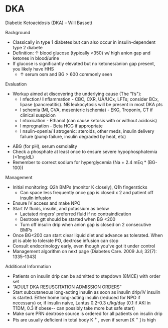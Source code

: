 # DKA
 
Diabetic Ketoacidosis (DKA) – Will Bassett

Background

-   Classically
    in type 1 diabetes but can also occur in insulin-dependent type 2
    diabete
-   Definition:
    ↑
    blood glucose (typically >350) w/ high anion gap and ketones in
    blood/urine
-   If glucose is significantly elevated but no ketones/anion gap
    present, you likely have HHS
    -   ↑
        serum osm and BG > 600 commonly seen

Evaluation

-   Workup aimed at discovering the underlying cause (The "I’s"):
    -   I
        nfection/ **I** nflammation - CBC, CXR, UA/UCx, LFTs; consider
        BCx, lipase (pancreatitis). NB leukocytosis will be present in
        most DKA pts
    -   I
        schemia (MI, CVA, mesenteric ischemia) - EKG, Troponin, CT if
        clinical suspicion
    -   I
        ntoxication - Ethanol (can cause ketosis with or without
        acidosis)
    -   I
        mpregnation - Beta HCG if appropriate
    -   I
        nsulin-openia/ **I** atrogenic: steroids, other meds, insulin
        delivery failure (pump failure, insulin degraded by heat, etc)

<!-- -->

-   ABG (for pH), serum osmolality
-   Check a phosphate at least once to ensure severe hypophosphatemia
    (\<1mg/dL)
-   Remember to correct sodium for hyperglycemia (Na + 2.4 mEq \*
    (BG-100))

Management

-   Initial monitoring: Q2h BMPs (monitor K closely), Q1h fingersticks
    -   Can space less frequently once gap is closed x 2 and patient off
        insulin infusion
-   Ensure IV access and make NPO
-   Start IV fluids, insulin, and potassium as below
    -   Lactated ringers’ preferred fluid if no contraindication
    -   Dextrose gtt should be started when BG \<200
    -   Turn off insulin drip when anion gap is closed on 2 consecutive
        BMPs
-   Once BG\<200 can start clear liquid diet and advance as tolerated.
    When pt is able to tolerate PO, dextrose infusion can stop
-   Consult endocrinology early, even though you’ve got it under control
-   Management algorithm on next page (Diabetes Care. 2009 Jul; 32(7):
    1335–1343)

Additional Information

-   Patients on insulin drip can be admitted to stepdown (8MCE) with
    order set
-   “ADULT DKA RESUSCITATION ADMISSION ORDERS”
-   Start subcutaneous long-acting insulin as soon as insulin drip/IV
    insulin is started. Either home long-acting insulin (reduced for NPO
    if necessary) or, if insulin naive, Lantus 0.2-0.3 u/kg/day (0.1 if
    AKI in T1DM, 0.3 if obese-- can possibly take more but safe start)
-   Make sure PRN dextrose source is ordered for all patients on insulin
    drip
-   Pts are usually deficient in total body K <sup>+</sup> , even if
    serum \[K <sup>+</sup> \] is high

